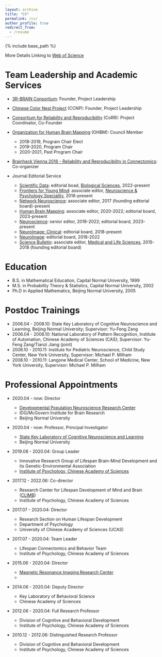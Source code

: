 ```yaml
---
layout: archive
title: "CV"
permalink: /cv/
author_profile: true
redirect_from:
  - /resume
---
```


{% include base_path %}

More Details Linking to [Web of Science](https://www.webofscience.com/wos/author/record/878715)

Team Leadership and Academic Services 
======
* [3R-BRAIN Consortium](https://github.com/zuoxinian/3R-BRAIN): Founder, Project Leadership

* [Chinese Color Nest Project](https://github.com/zuoxinian/CCNP) (CCNP): Founder, Project Leadership

* [Consortium for Reliability and Reproducibility](http://fcon_1000.projects.nitrc.org/indi/CoRR/html) (CoRR): Project Coordinator, Co-Founder <!-- ; [Consortium Data Descriptor](https://www.nature.com/articles/sdata201449); [Consortium Hardcore Paper](https://journals.plos.org/ploscompbiol/article?id=10.1371/journal.pcbi.1009279); [Human MRI Reproducibility](https://www.nature.com/collections/yglmshrkbg); [Reliablity and Reproducibility for Functional Connectomics](https://www.frontiersin.org/research-topics/5137/reliability-and-reproducibility-in-functional-connectomics) -->
 
* [Organization for Human Brain Mapping](https://www.humanbrainmapping.org) (OHBM): Council Member
  * 2018-2019, Program Chair Elect
  * 2019-2020, Program Chair 
  * 2020-2021, Past Program Chair

* [Brainhack Vienna 2016 - Reliability and Reproducibility in Connectomics](https://brainhack.org/vienna): Co-organizer

* Journal Editorial Service
  <!-- * [Science Bulletin](https://www.sciengine.com/SB/home): associate editor, [Life Sciences](https://mc03.manuscriptcentral.com/csb), 2023-2027) -->
  <!-- * [Chinese Science Bulletin](https://www.sciengine.com/CSB/home): associate editor, [Life Sciences](https://www.scicloudcenter.com/TB/login/index), 2023-2027) -->
  * [Scientific Data](https://www.nature.com/sdata): editorial boad, [Biological Sciences](https://www.nature.com/sdata/editorial-board#Biological-Sciences), 2022-present 
  * [Frontiers for Young Mind](https://kids.frontiersin.org): associate editor, [Neuroscience & Psychology Speciality](https://kids.frontiersin.org/specialties/neuroscience), 2018-present
  * [Network Neuroscience](https://www.mitpressjournals.org/journals/netn/editorial): associate editor, 2017 (founding editorial board)-present
  * [Human Brain Mapping](https://onlinelibrary.wiley.com/journal/10970193): associate editor, 2020-2022; editorial board, 2023-present
  * [Neuroscience](https://www.editorialmanager.com/nsc/default.aspx): senior editor, 2018-2022; editorial board, 2023-present
  * [NeuroImage: Clinical](https://www.sciencedirect.com/journal/neuroimage-clinical/about/editorial-board): editorial board, 2018-present
  * [NeuroImage](https://www.sciencedirect.com/journal/neuroimage/about/editorial-board): editorial board, 2018-2022
  * [Science Bulletin](https://www.sciencedirect.com/journal/science-bulletin): associate editor, [Medical and Life Sciences](https://mc03.manuscriptcentral.com/csb), 2015-2018 (founding editorial board) 

Education
======
* B.S. in Mathematical Education, Capital Normal University, 1999
* M.S. in Probability Theory & Statistics, Capital Normal University, 2002
* Ph.D in Applied Mathematics, Beijing Normal University, 2005

Postdoc Trainings
======
* 2006.04 - 2008.10: State Key Laboratory of Cognitive Neuroscience and Learning, Beijing Normal University; Supervisor: Yu-Feng Zang
* 2006.04 - 2008.10: National Laboratory of Pattern Recognition, Institute of Automation, Chinese Academy of Sciences (CAS); Supervisor: Yu-Feng Zang/Tianzi Jiang (joint)
* 2008.10 - 2010.11: Institute for Pediatric Neuroscience, Child Study Center, New York University, Supervisor: Michael P. Milham
* 2008.10 - 2010.11: Langone Medical Center, School of Medicine, New York University, Supervisor: Michael P. Milham

Professional Appointments
======
* 2020.04 - now: Director
  * [Developmental Population Neuroscience Research Center](http://deepneuro.bnu.edu.cn)
  * IDG/McGovern Institute for Brain Research
  * Beijing Normal University

* 2020.04 - now: Professor, Principal Investigator
  * [State Key Laboratory of Cognitive Neuroscience and Learning](https://brain.bnu.edu.cn/English/index.htm)
  * Beijing Normal University

* 2019.08 - 2020.04: Group Leader
  * Innovative Research Group of Lifespan Brain-Mind Development and its Genetic-Environmental Association
  * [Institute of Psychology, Chinese Academy of Sciences](http://english.psych.cas.cn)
  
* 2017.12 - 2022.06: Co-director
  * Research Center for Lifespan Development of Mind and Brain ([CLIMB](https://climbgroup.org))
  * Institute of Psychology, Chinese Academy of Sciences

* 2017.07 - 2020.04: Director
  * Research Section on Human Lifespan Development
  * Department of Psychology
  * University of Chinese Academy of Sciences (UCAS) 
  
* 2017.07 - 2020.04: Team Leader
  * Lifespan Connectomics and Behavior Team
  * Institute of Psychology, Chinese Academy of Sciences

* 2015.06 - 2020.04: Director
  * [Magnetic Resonance Imaging Research Center](http://mrirc.psych.ac.cn)
  * 
  
* 2014.06 - 2020.04: Deputy Director
  * Key Laboratory of Behavioral Science
  * Chinese Academy of Sciences
  
* 2012.06 - 2020.04: Full Research Professor
  * Division of Cognitive and Behavioral Development
  * Institute of Psychology, Chinese Academy of Sciences
  
* 2010.12 - 2012.06: Distinguished Research Professor
  * Division of Cognitive and Behavioral Development
  * Institute of Psychology, Chinese Academy of Sciences
